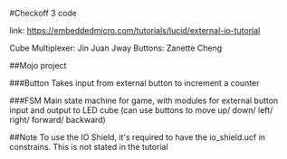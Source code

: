 #Checkoff 3 code

link: https://embeddedmicro.com/tutorials/lucid/external-io-tutorial

Cube Multiplexer: Jin Juan Jway
Buttons: Zanette Cheng 

##Mojo project

###Button
Takes input from external button to increment a counter

###FSM
Main state machine for game, with modules for external button input and output to LED cube (can use buttons to move up/ down/ left/ right/ forward/ backward)

##Note
To use the IO Shield, it's required to have the io_shield.ucf in constrains. This is not stated in the tutorial 
